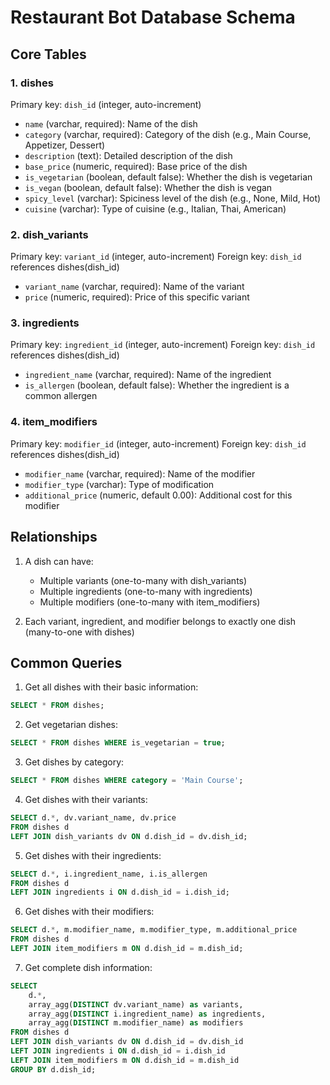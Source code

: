 # Restaurant Bot Database Schema

## Core Tables

### 1. dishes
Primary key: `dish_id` (integer, auto-increment)
- `name` (varchar, required): Name of the dish
- `category` (varchar, required): Category of the dish (e.g., Main Course, Appetizer, Dessert)
- `description` (text): Detailed description of the dish
- `base_price` (numeric, required): Base price of the dish
- `is_vegetarian` (boolean, default false): Whether the dish is vegetarian
- `is_vegan` (boolean, default false): Whether the dish is vegan
- `spicy_level` (varchar): Spiciness level of the dish (e.g., None, Mild, Hot)
- `cuisine` (varchar): Type of cuisine (e.g., Italian, Thai, American)

### 2. dish_variants
Primary key: `variant_id` (integer, auto-increment)
Foreign key: `dish_id` references dishes(dish_id)
- `variant_name` (varchar, required): Name of the variant
- `price` (numeric, required): Price of this specific variant

### 3. ingredients
Primary key: `ingredient_id` (integer, auto-increment)
Foreign key: `dish_id` references dishes(dish_id)
- `ingredient_name` (varchar, required): Name of the ingredient
- `is_allergen` (boolean, default false): Whether the ingredient is a common allergen

### 4. item_modifiers
Primary key: `modifier_id` (integer, auto-increment)
Foreign key: `dish_id` references dishes(dish_id)
- `modifier_name` (varchar, required): Name of the modifier
- `modifier_type` (varchar): Type of modification
- `additional_price` (numeric, default 0.00): Additional cost for this modifier

## Relationships

1. A dish can have:
   - Multiple variants (one-to-many with dish_variants)
   - Multiple ingredients (one-to-many with ingredients)
   - Multiple modifiers (one-to-many with item_modifiers)

2. Each variant, ingredient, and modifier belongs to exactly one dish (many-to-one with dishes)

## Common Queries

1. Get all dishes with their basic information:
```sql
SELECT * FROM dishes;
```

2. Get vegetarian dishes:
```sql
SELECT * FROM dishes WHERE is_vegetarian = true;
```

3. Get dishes by category:
```sql
SELECT * FROM dishes WHERE category = 'Main Course';
```

4. Get dishes with their variants:
```sql
SELECT d.*, dv.variant_name, dv.price 
FROM dishes d 
LEFT JOIN dish_variants dv ON d.dish_id = dv.dish_id;
```

5. Get dishes with their ingredients:
```sql
SELECT d.*, i.ingredient_name, i.is_allergen 
FROM dishes d 
LEFT JOIN ingredients i ON d.dish_id = i.dish_id;
```

6. Get dishes with their modifiers:
```sql
SELECT d.*, m.modifier_name, m.modifier_type, m.additional_price 
FROM dishes d 
LEFT JOIN item_modifiers m ON d.dish_id = m.dish_id;
```

7. Get complete dish information:
```sql
SELECT 
    d.*,
    array_agg(DISTINCT dv.variant_name) as variants,
    array_agg(DISTINCT i.ingredient_name) as ingredients,
    array_agg(DISTINCT m.modifier_name) as modifiers
FROM dishes d
LEFT JOIN dish_variants dv ON d.dish_id = dv.dish_id
LEFT JOIN ingredients i ON d.dish_id = i.dish_id
LEFT JOIN item_modifiers m ON d.dish_id = m.dish_id
GROUP BY d.dish_id;
``` 